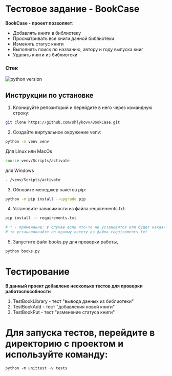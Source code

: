# Тестовое задание - BookCase

****BookCase - проект позволяет:****

- Добавлять книги в библиотеку
- Просматривать все книги данной библиотеки
- Изменять статус книги
- Выполнять поиск по названию, автору и году выпуска книг
- Удалять книги из библиотеки

### **Стек**
![python version](https://img.shields.io/badge/Python-3.11-green)

## Инструкции по установке

1. Клонируйте репозиторий и перейдите в него через командную строку:
```bash
git clone https://github.com/shlykovv/BookCase.git
```
2. Создайте виртуальное окружение venv:
```bash
python -m venv venv
```
Для Linux или MacOs
```bash
source venv/Scripts/activate
```
для Windows
```bash
. /venv/Scripts/activate
```
3. Обновите менеджер пакетов pip:
```bash
python -m pip install --upgrade pip
```
4. Установите зависимости из файла requirements.txt:
```bash
pip install -r requirements.txt
```
```bash
# * - примечание: в случае если что-то не установится или будет какая-то ошибка,
# то устанавливайте по одному пакету из файла requirements.txt
```
5. Запустите файл books.py для проверки работы, 
```bash
python books.py
```
# Тестирование
**В данный проект добавлено несколько тестов для проверки работоспособности**
1. TestBookLibrary - тест "вывода данных из библиотеки"
2. TestBookAdd - тест "добавления новой книги"
3. TestBookPut - тест "изменение статуса книги"

# Для запуска тестов, перейдите в директорию с проектом и  используйте команду:
```commandline
python -m unittest -v tests
```

